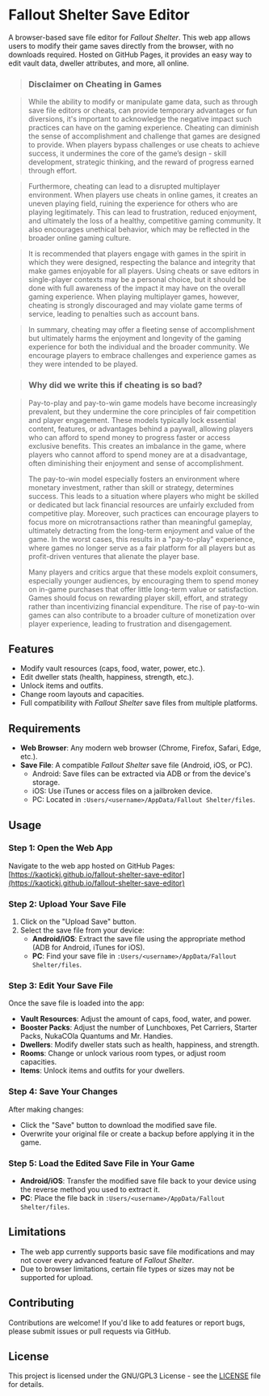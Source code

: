 # Fallout Shelter Save Editor

A browser-based save file editor for *Fallout Shelter*. This web app allows users to modify their game saves directly from the browser, with no downloads required. Hosted on GitHub Pages, it provides an easy way to edit vault data, dweller attributes, and more, all online.

> ### Disclaimer on Cheating in Games

> While the ability to modify or manipulate game data, such as through save file editors or cheats, can provide temporary advantages or fun diversions, it's important to acknowledge the negative impact such practices can have on the gaming experience. Cheating can diminish the sense of accomplishment and challenge that games are designed to provide. When players bypass challenges or use cheats to achieve success, it undermines the core of the game’s design - skill development, strategic thinking, and the reward of progress earned through effort.

> Furthermore, cheating can lead to a disrupted multiplayer environment. When players use cheats in online games, it creates an uneven playing field, ruining the experience for others who are playing legitimately. This can lead to frustration, reduced enjoyment, and ultimately the loss of a healthy, competitive gaming community. It also encourages unethical behavior, which may be reflected in the broader online gaming culture.

> It is recommended that players engage with games in the spirit in which they were designed, respecting the balance and integrity that make games enjoyable for all players. Using cheats or save editors in single-player contexts may be a personal choice, but it should be done with full awareness of the impact it may have on the overall gaming experience. When playing multiplayer games, however, cheating is strongly discouraged and may violate game terms of service, leading to penalties such as account bans.

> In summary, cheating may offer a fleeting sense of accomplishment but ultimately harms the enjoyment and longevity of the gaming experience for both the individual and the broader community. We encourage players to embrace challenges and experience games as they were intended to be played.

> ### Why did we write this if cheating is so bad?

> Pay-to-play and pay-to-win game models have become increasingly prevalent, but they undermine the core principles of fair competition and player engagement. These models typically lock essential content, features, or advantages behind a paywall, allowing players who can afford to spend money to progress faster or access exclusive benefits. This creates an imbalance in the game, where players who cannot afford to spend money are at a disadvantage, often diminishing their enjoyment and sense of accomplishment.
> 
> The pay-to-win model especially fosters an environment where monetary investment, rather than skill or strategy, determines success. This leads to a situation where players who might be skilled or dedicated but lack financial resources are unfairly excluded from competitive play. Moreover, such practices can encourage players to focus more on microtransactions rather than meaningful gameplay, ultimately detracting from the long-term enjoyment and value of the game. In the worst cases, this results in a "pay-to-play" experience, where games no longer serve as a fair platform for all players but as profit-driven ventures that alienate the player base.
> 
> Many players and critics argue that these models exploit consumers, especially younger audiences, by encouraging them to spend money on in-game purchases that offer little long-term value or satisfaction. Games should focus on rewarding player skill, effort, and strategy rather than incentivizing financial expenditure. The rise of pay-to-win games can also contribute to a broader culture of monetization over player experience, leading to frustration and disengagement.
 

## Features

- Modify vault resources (caps, food, water, power, etc.).
- Edit dweller stats (health, happiness, strength, etc.).
- Unlock items and outfits.
- Change room layouts and capacities.
- Full compatibility with *Fallout Shelter* save files from multiple platforms.

## Requirements

- **Web Browser**: Any modern web browser (Chrome, Firefox, Safari, Edge, etc.).
- **Save File**: A compatible *Fallout Shelter* save file (Android, iOS, or PC).
  - Android: Save files can be extracted via ADB or from the device's storage.
  - iOS: Use iTunes or access files on a jailbroken device.
  - PC: Located in `:Users/<username>/AppData/Fallout Shelter/files`.

## Usage

### Step 1: Open the Web App

Navigate to the web app hosted on GitHub Pages:
[https://kaotickj.github.io/fallout-shelter-save-editor](https://kaotickj.github.io/fallout-shelter-save-editor)

### Step 2: Upload Your Save File

1. Click on the "Upload Save" button.
2. Select the save file from your device:
   - **Android/iOS**: Extract the save file using the appropriate method (ADB for Android, iTunes for iOS).
   - **PC**: Find your save file in `:Users/<username>/AppData/Fallout Shelter/files`.

### Step 3: Edit Your Save File

Once the save file is loaded into the app:
- **Vault Resources**: Adjust the amount of caps, food, water, and power.
- **Booster Packs**: Adjust the number of Lunchboxes, Pet Carriers, Starter Packs, NukaCOla Quantums and Mr. Handies.
- **Dwellers**: Modify dweller stats such as health, happiness, and strength.
- **Rooms**: Change or unlock various room types, or adjust room capacities.
- **Items**: Unlock items and outfits for your dwellers.

### Step 4: Save Your Changes

After making changes:
- Click the "Save" button to download the modified save file.
- Overwrite your original file or create a backup before applying it in the game.

### Step 5: Load the Edited Save File in Your Game

- **Android/iOS**: Transfer the modified save file back to your device using the reverse method you used to extract it.
- **PC**: Place the file back in `:Users/<username>/AppData/Fallout Shelter/files`.

## Limitations

- The web app currently supports basic save file modifications and may not cover every advanced feature of *Fallout Shelter*.
- Due to browser limitations, certain file types or sizes may not be supported for upload.

## Contributing

Contributions are welcome! If you'd like to add features or report bugs, please submit issues or pull requests via GitHub.

## License

This project is licensed under the GNU/GPL3 License - see the [LICENSE](LICENSE) file for details.
